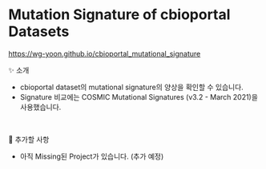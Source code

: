 # Mutation Signature of cbioportal Datasets



https://wg-yoon.github.io/cbioportal_mutational_signature


✨ 소개

- cbioportal dataset의 mutational signature의 양상을 확인할 수 있습니다.
- Signature 비교에는 COSMIC Mutational Signatures (v3.2 - March 2021)을 사용했습니다.

<br>

🔨 추가할 사항

 - 아직 Missing된 Project가 있습니다. (추가 예정)